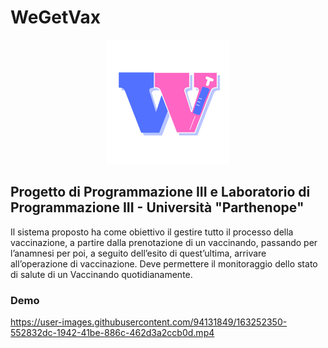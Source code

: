 
# WeGetVax
<p align= "center">
<img src=https://github.com/kekkokalko/WeGetVax/blob/Francesco/src/main/resources/Icone/Logo.png />

## Progetto di Programmazione III e Laboratorio di Programmazione III - Università "Parthenope"

Il sistema proposto ha come obiettivo il gestire tutto il processo della vaccinazione, a
partire dalla prenotazione di un vaccinando, passando per l’anamnesi per poi, a
seguito dell’esito di quest’ultima, arrivare all’operazione di vaccinazione.
Deve permettere il monitoraggio dello stato di salute di un Vaccinando quotidianamente.
  
### Demo
https://user-images.githubusercontent.com/94131849/163252350-552832dc-1942-41be-886c-462d3a2ccb0d.mp4


